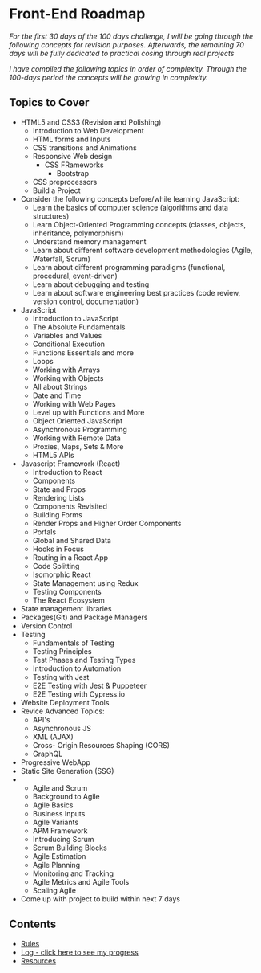 # Front-End Roadmap

*For the first 30 days of the 100 days challenge, I will be going through the following concepts for revision purposes. Afterwards, the remaining 70 days will be fully dedicated to practical cosing through real projects*

*I have compiled the following topics in order of complexity. Through the 100-days period the concepts will be growing in complexity.*

## Topics to Cover

* HTML5 and CSS3 (Revision and Polishing)
  - Introduction to Web Development
  - HTML forms and Inputs
  - CSS transitions and Animations
  - Responsive Web design
    - CSS FRameworks
      - Bootstrap
  - CSS preprocessors
  - Build a Project
* Consider the following concepts before/while learning JavaScript:
  - Learn the basics of computer science (algorithms and data structures)
  - Learn Object-Oriented Programming concepts (classes, objects, inheritance, polymorphism)
  - Understand memory management
  - Learn about different software development methodologies (Agile, Waterfall, Scrum)
  - Learn about different programming paradigms (functional, procedural, event-driven)
  - Learn about debugging and testing
  - Learn about software engineering best practices (code review, version control, documentation)
* JavaScript
  - Introduction to JavaScript  
  - The Absolute Fundamentals  
  - Variables and Values  
  - Conditional Execution  
  - Functions Essentials and more  
  - Loops  
  - Working with Arrays  
  - Working with Objects  
  - All about Strings 
  - Date and Time  
  - Working with Web Pages  
  - Level up with Functions and More  
  - Object Oriented JavaScript
  - Asynchronous Programming
  - Working with Remote Data
  - Proxies, Maps, Sets & More
  - HTML5 APIs
* Javascript Framework (React)
  - Introduction to React  
  - Components  
  - State and Props  
  - Rendering Lists  
  - Components Revisited  
  - Building Forms  
  - Render Props and Higher Order Components  
  - Portals  
  - Global and Shared Data  
  - Hooks in Focus  
  - Routing in a React App  
  - Code Splitting  
  - Isomorphic React  
  - State Management using Redux  
  - Testing Components  
  - The React Ecosystem 
* State management libraries
* Packages(Git) and Package Managers
* Version Control
* Testing
  - Fundamentals of Testing
  - Testing Principles  
  - Test Phases and Testing Types  
  - Introduction to Automation
  - Testing with Jest
  - E2E Testing with Jest & Puppeteer
  - E2E Testing with Cypress.io
* Website Deployment Tools
* Revice Advanced Topics:
  - API's
  - Asynchronous JS
  - XML (AJAX)
  - Cross- Origin Resources Shaping (CORS)
  - GraphQL
* Progressive WebApp
* Static Site Generation (SSG)
* * Agile and Scrum
  - Background to Agile
  - Agile Basics  
  - Business Inputs  
  - Agile Variants  
  - APM Framework  
  - Introducing Scrum  
  - Scrum Building Blocks  
  - Agile Estimation  
  - Agile Planning  
  - Monitoring and Tracking  
  - Agile Metrics and Agile Tools  
  - Scaling Agile
* Come up with project to build within next 7 days

## Contents
* [Rules](rules.md)
* [Log - click here to see my progress](log.md)
* [Resources](resources.md)